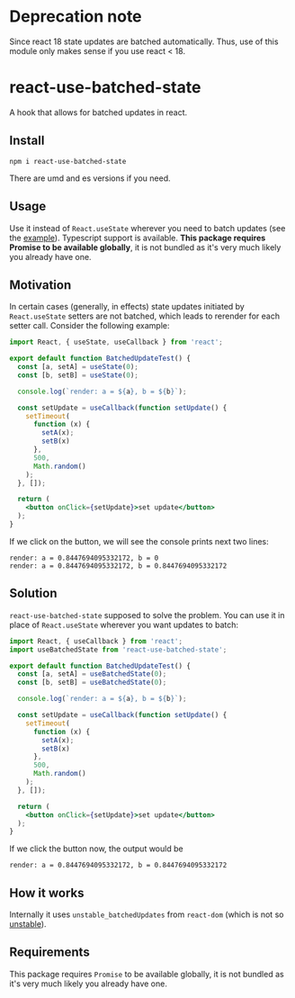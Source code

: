 # Deprecation note
Since react 18 state updates are batched automatically. Thus, use of this module only makes sense if you use react < 18.

# react-use-batched-state
A hook that allows for batched updates in react.

## Install
```
npm i react-use-batched-state
```
There are umd and es versions if you need.

## Usage
Use it instead of ```React.useState``` wherever you need to batch updates 
(see the [example](#solution)). Typescript support is available.
**This package requires Promise to be available globally**, it is not bundled 
as it's very much likely you already have one.

## Motivation
In certain cases (generally, in effects) state updates initiated by 
```React.useState``` setters are not batched, which leads to rerender for each 
setter call. Consider the following example:
```jsx
import React, { useState, useCallback } from 'react';

export default function BatchedUpdateTest() {
  const [a, setA] = useState(0);
  const [b, setB] = useState(0);

  console.log(`render: a = ${a}, b = ${b}`);

  const setUpdate = useCallback(function setUpdate() {
    setTimeout(
      function (x) {
        setA(x);
        setB(x)
      },
      500,
      Math.random()
    );
  }, []);

  return (
    <button onClick={setUpdate}>set update</button>
  );
}
```

If we click on the button, we will see the console prints next two lines:
```
render: a = 0.8447694095332172, b = 0
render: a = 0.8447694095332172, b = 0.8447694095332172
```

## Solution
```react-use-batched-state``` supposed to solve the problem. You can use it 
in place of ```React.useState``` wherever you want updates to batch:
```jsx
import React, { useCallback } from 'react';
import useBatchedState from 'react-use-batched-state';

export default function BatchedUpdateTest() {
  const [a, setA] = useBatchedState(0);
  const [b, setB] = useBatchedState(0);

  console.log(`render: a = ${a}, b = ${b}`);

  const setUpdate = useCallback(function setUpdate() {
    setTimeout(
      function (x) {
        setA(x);
        setB(x)
      },
      500,
      Math.random()
    );
  }, []);

  return (
    <button onClick={setUpdate}>set update</button>
  );
}
```

If we click the button now, the output would be
```
render: a = 0.8447694095332172, b = 0.8447694095332172
```

## How it works
Internally it uses ```unstable_batchedUpdates``` from ```react-dom``` (which is 
not so [unstable](https://github.com/facebook/react/commit/b41883fc708cd24d77dcaa767cde814b50b457fe#commitcomment-35546595)).

## Requirements
This package requires ```Promise``` to be available globally, it is not bundled as 
it's very much likely you already have one.